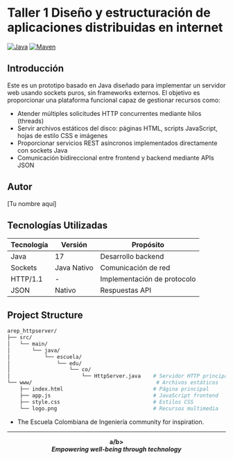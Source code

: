 # Taller 1 Diseño y estructuración de aplicaciones distribuidas en internet

[![Java](https://img.shields.io/badge/Java-17-orange.svg)](https://www.oracle.com/java/technologies/javase/jdk17-archive-downloads.html)
[![Maven](https://img.shields.io/badge/Maven-3.x-blue.svg)](https://maven.apache.org/)

## Introducción

Este es un prototipo basado en Java diseñado para implementar un servidor web usando sockets puros, sin frameworks externos. El objetivo es proporcionar una plataforma funcional capaz de gestionar recursos como:

- Atender múltiples solicitudes HTTP concurrentes mediante hilos (threads)
- Servir archivos estáticos del disco: páginas HTML, scripts JavaScript, hojas de estilo CSS e imágenes
- Proporcionar servicios REST asíncronos implementados directamente con sockets Java
- Comunicación bidireccional entre frontend y backend mediante APIs JSON

## Autor

[Tu nombre aquí]

## Tecnologías Utilizadas

| Tecnología      | Versión       | Propósito                   |
|-----------------|---------------|-----------------------------|
| Java            | 17            | Desarrollo backend          |
| Sockets         | Java Nativo   | Comunicación de red         |
| HTTP/1.1        | -             | Implementación de protocolo |
| JSON            | Nativo        | Respuestas API              |


## Project Structure

```bash
arep_httpserver/
├── src/
│   └── main/
│       └── java/
│           └── escuela/
│               └── edu/
│                   └── co/
│                       └── HttpServer.java    # Servidor HTTP principal
└── www/                                        # Archivos estáticos
    ├── index.html                             # Página principal
    ├── app.js                                 # JavaScript frontend
    ├── style.css                              # Estilos CSS
    └── logo.png                               # Recursos multimedia
```



- The Escuela Colombiana de Ingeniería community for inspiration.

---

<div align="center">
  <b>a/b><br>
  <i>Empowering well-being through technology</i>
</div>